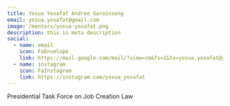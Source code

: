 ```yaml
---
title: Yosua Yosafat Andree Saroinsong
email: yosua.yosafat@gmail.com
image: /mentors/yosua-yosafat.png
description: this is meta description
social:
  - name: email
    icon: FaEnvelope
    link: https://mail.google.com/mail/?view=cm&fs=1&to=yosua.yosafat@gmail.com
  - name: instagram
    icon: FaInstagram
    link: https://instagram.com/yosua_yosafat
---
```


Presidential Task Force on Job Creation Law 